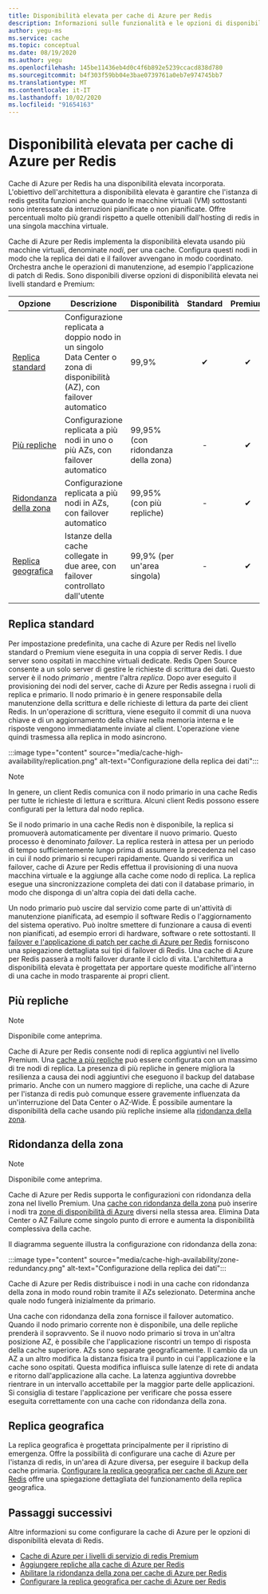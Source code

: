 ```yaml
---
title: Disponibilità elevata per cache di Azure per Redis
description: Informazioni sulle funzionalità e le opzioni di disponibilità elevata di cache di Azure per Redis
author: yegu-ms
ms.service: cache
ms.topic: conceptual
ms.date: 08/19/2020
ms.author: yegu
ms.openlocfilehash: 145be11436eb4d0c4f6b892e5239ccacd838d780
ms.sourcegitcommit: b4f303f59bb04e3bae0739761a0eb7e974745bb7
ms.translationtype: MT
ms.contentlocale: it-IT
ms.lasthandoff: 10/02/2020
ms.locfileid: "91654163"
---
```

# <a name="high-availability-for-azure-cache-for-redis"></a>Disponibilità elevata per cache di Azure per Redis

Cache di Azure per Redis ha una disponibilità elevata incorporata. L'obiettivo dell'architettura a disponibilità elevata è garantire che l'istanza di redis gestita funzioni anche quando le macchine virtuali (VM) sottostanti sono interessate da interruzioni pianificate o non pianificate. Offre percentuali molto più grandi rispetto a quelle ottenibili dall'hosting di redis in una singola macchina virtuale.

Cache di Azure per Redis implementa la disponibilità elevata usando più macchine virtuali, denominate *nodi*, per una cache. Configura questi nodi in modo che la replica dei dati e il failover avvengano in modo coordinato. Orchestra anche le operazioni di manutenzione, ad esempio l'applicazione di patch di Redis. Sono disponibili diverse opzioni di disponibilità elevata nei livelli standard e Premium:

| Opzione | Descrizione | Disponibilità | Standard | Premium |
| ------------------- | ------- | ------- | :------: | :---: |
| [Replica standard](#standard-replication)| Configurazione replicata a doppio nodo in un singolo Data Center o zona di disponibilità (AZ), con failover automatico | 99,9% |✔|✔|
| [Più repliche](#multiple-replicas) | Configurazione replicata a più nodi in uno o più AZs, con failover automatico | 99,95% (con ridondanza della zona) |-|✔|
| [Ridondanza della zona](#zone-redundancy) | Configurazione replicata a più nodi in AZs, con failover automatico | 99,95% (con più repliche) |-|✔|
| [Replica geografica](#geo-replication) | Istanze della cache collegate in due aree, con failover controllato dall'utente | 99,9% (per un'area singola) |-|✔|

## <a name="standard-replication"></a>Replica standard

Per impostazione predefinita, una cache di Azure per Redis nel livello standard o Premium viene eseguita in una coppia di server Redis. I due server sono ospitati in macchine virtuali dedicate. Redis Open Source consente a un solo server di gestire le richieste di scrittura dei dati. Questo server è il nodo *primario* , mentre l'altra *replica*. Dopo aver eseguito il provisioning dei nodi del server, cache di Azure per Redis assegna i ruoli di replica e primario. Il nodo primario è in genere responsabile della manutenzione della scrittura e delle richieste di lettura da parte dei client Redis. In un'operazione di scrittura, viene eseguito il commit di una nuova chiave e di un aggiornamento della chiave nella memoria interna e le risposte vengono immediatamente inviate al client. L'operazione viene quindi trasmessa alla replica in modo asincrono.

:::image type="content" source="media/cache-high-availability/replication.png" alt-text="Configurazione della replica dei dati":::
   
>[!NOTE]
>In genere, un client Redis comunica con il nodo primario in una cache Redis per tutte le richieste di lettura e scrittura. Alcuni client Redis possono essere configurati per la lettura dal nodo replica.
>
>

Se il nodo primario in una cache Redis non è disponibile, la replica si promuoverà automaticamente per diventare il nuovo primario. Questo processo è denominato *failover*. La replica resterà in attesa per un periodo di tempo sufficientemente lungo prima di assumere la precedenza nel caso in cui il nodo primario si recuperi rapidamente. Quando si verifica un failover, cache di Azure per Redis effettua il provisioning di una nuova macchina virtuale e la aggiunge alla cache come nodo di replica. La replica esegue una sincronizzazione completa dei dati con il database primario, in modo che disponga di un'altra copia dei dati della cache.

Un nodo primario può uscire dal servizio come parte di un'attività di manutenzione pianificata, ad esempio il software Redis o l'aggiornamento del sistema operativo. Può inoltre smettere di funzionare a causa di eventi non pianificati, ad esempio errori di hardware, software o rete sottostanti. Il [failover e l'applicazione di patch per cache di Azure per Redis](cache-failover.md) forniscono una spiegazione dettagliata sui tipi di failover di Redis. Una cache di Azure per Redis passerà a molti failover durante il ciclo di vita. L'architettura a disponibilità elevata è progettata per apportare queste modifiche all'interno di una cache in modo trasparente ai propri client.

## <a name="multiple-replicas"></a>Più repliche

>[!NOTE]
>Disponibile come anteprima.
>
>

Cache di Azure per Redis consente nodi di replica aggiuntivi nel livello Premium. Una [cache a più repliche](cache-how-to-multi-replicas.md) può essere configurata con un massimo di tre nodi di replica. La presenza di più repliche in genere migliora la resilienza a causa dei nodi aggiuntivi che eseguono il backup del database primario. Anche con un numero maggiore di repliche, una cache di Azure per l'istanza di redis può comunque essere gravemente influenzata da un'interruzione del Data Center o AZ-Wide. È possibile aumentare la disponibilità della cache usando più repliche insieme alla [ridondanza della zona](#zone-redundancy).

## <a name="zone-redundancy"></a>Ridondanza della zona

>[!NOTE]
>Disponibile come anteprima.
>
>

Cache di Azure per Redis supporta le configurazioni con ridondanza della zona nel livello Premium. Una [cache con ridondanza della zona](cache-how-to-zone-redundancy.md) può inserire i nodi tra [zone di disponibilità di Azure](https://docs.microsoft.com/azure/availability-zones/az-overview) diversi nella stessa area. Elimina Data Center o AZ Failure come singolo punto di errore e aumenta la disponibilità complessiva della cache.

Il diagramma seguente illustra la configurazione con ridondanza della zona:

:::image type="content" source="media/cache-high-availability/zone-redundancy.png" alt-text="Configurazione della replica dei dati":::
   
Cache di Azure per Redis distribuisce i nodi in una cache con ridondanza della zona in modo round robin tramite il AZs selezionato. Determina anche quale nodo fungerà inizialmente da primario.

Una cache con ridondanza della zona fornisce il failover automatico. Quando il nodo primario corrente non è disponibile, una delle repliche prenderà il sopravvento. Se il nuovo nodo primario si trova in un'altra posizione AZ, è possibile che l'applicazione riscontri un tempo di risposta della cache superiore. AZs sono separate geograficamente. Il cambio da un AZ a un altro modifica la distanza fisica tra il punto in cui l'applicazione e la cache sono ospitati. Questa modifica influisca sulle latenze di rete di andata e ritorno dall'applicazione alla cache. La latenza aggiuntiva dovrebbe rientrare in un intervallo accettabile per la maggior parte delle applicazioni. Si consiglia di testare l'applicazione per verificare che possa essere eseguita correttamente con una cache con ridondanza della zona.

## <a name="geo-replication"></a>Replica geografica

La replica geografica è progettata principalmente per il ripristino di emergenza. Offre la possibilità di configurare una cache di Azure per l'istanza di redis, in un'area di Azure diversa, per eseguire il backup della cache primaria. [Configurare la replica geografica per cache di Azure per Redis](cache-how-to-geo-replication.md) offre una spiegazione dettagliata del funzionamento della replica geografica.

## <a name="next-steps"></a>Passaggi successivi

Altre informazioni su come configurare la cache di Azure per le opzioni di disponibilità elevata di Redis.

* [Cache di Azure per i livelli di servizio di redis Premium](cache-overview.md#service-tiers)
* [Aggiungere repliche alla cache di Azure per Redis](cache-how-to-multi-replicas.md)
* [Abilitare la ridondanza della zona per cache di Azure per Redis](cache-how-to-zone-redundancy.md)
* [Configurare la replica geografica per cache di Azure per Redis](cache-how-to-geo-replication.md)
